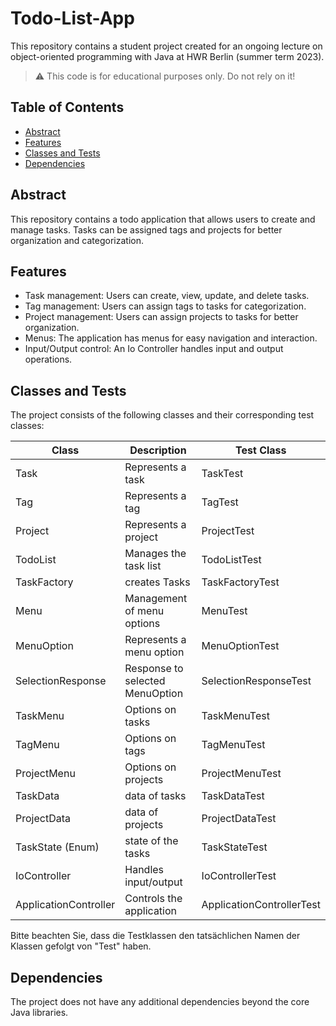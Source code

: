# Todo-List-App

This repository contains a student project created for an ongoing lecture on object-oriented programming with Java at HWR Berlin (summer term 2023).

> :warning: This code is for educational purposes only. Do not rely on it!

## Table of Contents

- [Abstract](#abstract)
- [Features](#features)
- [Classes and Tests](#classes-and-tests)
- [Dependencies](#dependencies)

## Abstract

This repository contains a todo application that allows users to create and manage tasks. Tasks can be assigned tags and projects for better organization and categorization.

## Features

- Task management: Users can create, view, update, and delete tasks.
- Tag management: Users can assign tags to tasks for categorization.
- Project management: Users can assign projects to tasks for better organization.
- Menus: The application has menus for easy navigation and interaction.
- Input/Output control: An Io Controller handles input and output operations.

## Classes and Tests

The project consists of the following classes and their corresponding test classes:


| Class                | Description                 | Test Class                |
|----------------------|-----------------------------|---------------------------|
| Task                 | Represents a task            | TaskTest                  |
| Tag                  | Represents a tag             | TagTest                   |
| Project              | Represents a project         | ProjectTest               |
| TodoList             | Manages the task list        | TodoListTest              |
| TaskFactory          | creates Tasks                | TaskFactoryTest           |
| Menu                 | Management of menu options   | MenuTest                  |
| MenuOption           | Represents a menu option     | MenuOptionTest            |
| SelectionResponse    | Response to selected MenuOption   | SelectionResponseTest|
| TaskMenu             | Options on tasks             | TaskMenuTest              |
| TagMenu              | Options on tags              | TagMenuTest               |
| ProjectMenu          | Options on projects          | ProjectMenuTest           |
| TaskData             | data of tasks                | TaskDataTest              |
| ProjectData          | data of projects             | ProjectDataTest           |
| TaskState (Enum)     | state of the tasks           | TaskStateTest             |
| IoController         | Handles input/output         | IoControllerTest          |
| ApplicationController | Controls the application    | ApplicationControllerTest  |

Bitte beachten Sie, dass die Testklassen den tatsächlichen Namen der Klassen gefolgt von "Test" haben.

## Dependencies

The project does not have any additional dependencies beyond the core Java libraries.

